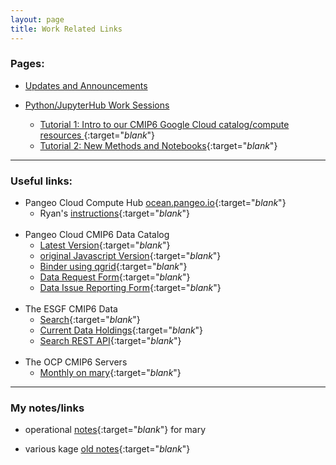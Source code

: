 ```yaml
---
layout: page
title: Work Related Links
---
```


### Pages:
- [Updates and Announcements](/index.html)

- [Python/JupyterHub Work Sessions](/pages/sessions.html)

  - [Tutorial 1: Intro to our CMIP6 Google Cloud catalog/compute resources ](/pages/tutorial1.html){:target="_blank_"}
  - [Tutorial 2: New Methods and Notebooks](/pages/tutorial2.html){:target="_blank_"}

--------------
### Useful links:


- Pangeo Cloud Compute Hub [ocean.pangeo.io](https://ocean.pangeo.io){:target="_blank_"}  
   - Ryan's [instructions](https://discourse.pangeo.io/t/using-ocean-pangeo-io-for-the-cmip6-hackathon/291){:target="_blank_"}  
&nbsp;  
- Pangeo Cloud CMIP6 Data Catalog  
   - [Latest Version](http://catalog.pangeo.io/climate/cmip6_gcs){:target="_blank_"}
   - [original Javascript Version](https://pangeo-data.github.io/pangeo-datastore/cmip6_pangeo.html){:target="_blank_"}
   - [Binder using qgrid](https://binder.pangeo.io/v2/gh/naomi-henderson/CMIP6-qgrid/master){:target="_blank_"}
   - [Data Request Form](https://docs.google.com/forms/d/e/1FAIpQLScFjA5IddqBs2Rc0xGbzn32NPq12TKr-b-8KGtXWyNDK5sJCg/viewform){:target="_blank_"}  
   - [Data Issue Reporting Form](https://docs.google.com/forms/d/e/1FAIpQLSeISi54dqekkknPp8IrBr-uioM2TGGiW7xGpW6Q_9-9WFlWTQ/viewform){:target="_blank_"}  
&nbsp;  
- The ESGF CMIP6 Data  
   - [Search](https://esgf-node.llnl.gov/search/cmip6/){:target="_blank_"}
   - [Current Data Holdings](https://pcmdi.llnl.gov/CMIP6/ArchiveStatistics/esgf_data_holdings/){:target="_blank_"}  
   - [Search REST API](https://github.com/ESGF/esgf.github.io/wiki/ESGF_Search_REST_API){:target="_blank_"}  
&nbsp;  
- The OCP CMIP6 Servers
   - [Monthly on mary](http://mary.ldeo.columbia.edu:8080/CMIP6){:target="_blank_"}  

--------------
### My notes/links
- operational [notes](/pages/mary.html){:target="_blank_"} for mary

- various kage [old notes](http://kage.ldeo.columbia.edu/notes/){:target="_blank_"}
